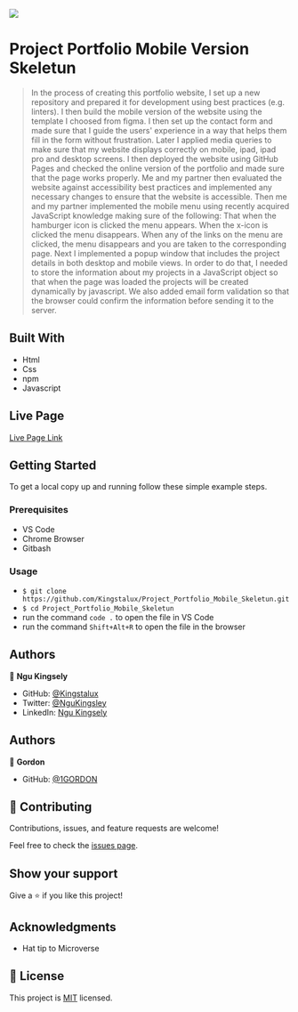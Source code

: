 ![](https://img.shields.io/badge/Microverse-blueviolet)

# Project Portfolio Mobile Version Skeletun

> In the process of creating this portfolio website, I set up a new repository and prepared it for development using best practices (e.g. linters). I then build the mobile version of the website using the template I choosed from figma.
> I then set up the contact form and made sure that I guide the users' experience in a way that helps them fill in the form without frustration.
> Later I applied media queries to make sure that my website displays correctly on mobile, ipad, ipad pro and desktop screens.
> I then deployed the website using GitHub Pages and checked the online version of the portfolio and made sure that the page works properly.
> Me and my partner then evaluated the website against accessibility best practices and implemented any necessary changes to ensure that the website is accessible.
> Then me and my partner implemented the mobile menu using recently acquired JavaScript knowledge making sure of the following:
> That when the hamburger icon is clicked the menu appears.
> When the x-icon is clicked the menu disappears.
> When any of the links on the menu are clicked, the menu disappears and you are taken to the corresponding page.
> Next I implemented a popup window that includes the project details in both desktop and mobile views. In order to do that, I needed to store the information about my projects in a JavaScript object so that when the page was loaded the projects will be created dynamically by javascript. 
We also added email form validation so that the browser could confirm the information before sending it to the server.

## Built With

- Html
- Css
- npm
- Javascript

## Live Page

[Live Page Link](https://kingstalux.github.io/Portfolio/)

## Getting Started

To get a local copy up and running follow these simple example steps.

### Prerequisites

- VS Code
- Chrome Browser
- Gitbash

### Usage

- `$ git clone https://github.com/Kingstalux/Project_Portfolio_Mobile_Skeletun.git`
- `$ cd Project_Portfolio_Mobile_Skeletun`
- run the command `code .` to open the file in VS Code
- run the command `Shift+Alt+R` to open the file in the browser

## Authors

👤 **Ngu Kingsely**

- GitHub: [@Kingstalux](https://github.com/Kingstalux)
- Twitter: [@NguKingsley](https://twitter.com/NguKingsley)
- LinkedIn: [Ngu Kingsely](https://www.linkedin.com/in/ngu-kingsely-junior-cho-974b60136/)

## Authors

👤 **Gordon**

- GitHub: [@1GORDON](https://github.com/1GORDON)

## 🤝 Contributing

Contributions, issues, and feature requests are welcome!

Feel free to check the [issues page](https://github.com/Kingstalux/Project_Portfolio_Mobile_Skeletun/issues).

## Show your support

Give a ⭐️ if you like this project!

## Acknowledgments

- Hat tip to Microverse

## 📝 License

This project is [MIT](./MIT.md) licensed.
